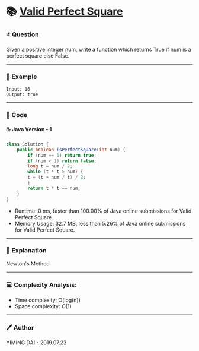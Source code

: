 # :books: [Valid Perfect Square](https://leetcode.com/problems/valid-perfect-square/)

### :star: Question

Given a positive integer num, write a function which returns True if num is a perfect square else False.

--- 

### :car: Example
```
Input: 16
Output: true
```
---

### :hammer: Code

#### :coffee: Java Version - 1

```java
class Solution {
    public boolean isPerfectSquare(int num) {
        if (num == 1) return true;
        if (num < 1) return false;
        long t = num / 2;
        while (t * t > num) {
        t = (t + num / t) / 2;
        }
        return t * t == num;
    }
}
```

- Runtime: 0 ms, faster than 100.00% of Java online submissions for Valid Perfect Square.
- Memory Usage: 32.7 MB, less than 5.26% of Java online submissions for Valid Perfect Square.


---

### :pencil: Explanation

Newton's Method

---

### :computer: Complexity Analysis:

- Time complexity: O(log(n))
- Space complexity: O(1)

---

### :pen: Author

YIMING DAI - 2019.07.23
